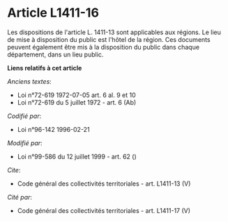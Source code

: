 # Article L1411-16

Les dispositions de l'article L. 1411-13 sont applicables aux régions. Le lieu de mise à disposition du public est l'hôtel de
la région. Ces documents peuvent également être mis à la disposition du public dans chaque département, dans un lieu public.

**Liens relatifs à cet article**

_Anciens textes_:

  - Loi n°72-619 1972-07-05 art. 6 al. 9 et 10
  - Loi n°72-619 du 5 juillet 1972 - art. 6 (Ab)

_Codifié par_:

  - Loi n°96-142 1996-02-21

_Modifié par_:

  - Loi n°99-586 du 12 juillet 1999 - art. 62 ()

_Cite_:

  - Code général des collectivités territoriales - art. L1411-13 (V)

_Cité par_:

  - Code général des collectivités territoriales - art. L1411-17 (V)

